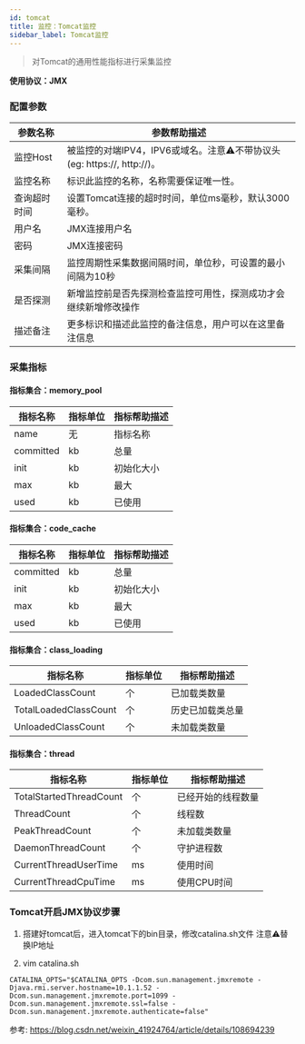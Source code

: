 ```yaml
---
id: tomcat  
title: 监控：Tomcat监控      
sidebar_label: Tomcat监控
---
```


> 对Tomcat的通用性能指标进行采集监控

**使用协议：JMX**

### 配置参数

| 参数名称      | 参数帮助描述 |
| ----------- | ----------- |
| 监控Host     | 被监控的对端IPV4，IPV6或域名。注意⚠️不带协议头(eg: https://, http://)。 |
| 监控名称     | 标识此监控的名称，名称需要保证唯一性。  |
| 查询超时时间 | 设置Tomcat连接的超时时间，单位ms毫秒，默认3000毫秒。  |
| 用户名      | JMX连接用户名 |
| 密码        | JMX连接密码 |
| 采集间隔    | 监控周期性采集数据间隔时间，单位秒，可设置的最小间隔为10秒  |
| 是否探测    | 新增监控前是否先探测检查监控可用性，探测成功才会继续新增修改操作  |
| 描述备注    | 更多标识和描述此监控的备注信息，用户可以在这里备注信息  |

### 采集指标


#### 指标集合：memory_pool

| 指标名称      | 指标单位 | 指标帮助描述 |
| ----------- | ----------- | ----------- |
| name         | 无 | 指标名称 |
| committed            | kb | 总量 |
| init         | kb | 初始化大小 |
| max | kb | 最大 |
| used         | kb | 已使用 |

#### 指标集合：code_cache

| 指标名称      | 指标单位 | 指标帮助描述 |
| ----------- | ----------- | ----------- |
| committed            | kb | 总量 |
| init         | kb | 初始化大小 |
| max | kb | 最大 |
| used         | kb | 已使用 |

#### 指标集合：class_loading

| 指标名称      | 指标单位 | 指标帮助描述 |
| ----------- | ----------- | ----------- |
| LoadedClassCount            | 个 | 已加载类数量 |
| TotalLoadedClassCount        | 个 | 历史已加载类总量 |
| UnloadedClassCount | 个 | 未加载类数量 |


#### 指标集合：thread

| 指标名称      | 指标单位 | 指标帮助描述 |
| ----------- | ----------- | ----------- |
| TotalStartedThreadCount            | 个 | 已经开始的线程数量 |
| ThreadCount        | 个 | 线程数 |
| PeakThreadCount | 个 | 未加载类数量 |
| DaemonThreadCount | 个 | 守护进程数 |
| CurrentThreadUserTime | ms | 使用时间 |
| CurrentThreadCpuTime | ms | 使用CPU时间 |

### Tomcat开启JMX协议步骤

1. 搭建好tomcat后，进入tomcat下的bin目录，修改catalina.sh文件  注意⚠️替换IP地址  

2. vim catalina.sh  

```aidl
CATALINA_OPTS="$CATALINA_OPTS -Dcom.sun.management.jmxremote -Djava.rmi.server.hostname=10.1.1.52 -Dcom.sun.management.jmxremote.port=1099 -Dcom.sun.management.jmxremote.ssl=false -Dcom.sun.management.jmxremote.authenticate=false"
```

参考: https://blog.csdn.net/weixin_41924764/article/details/108694239  

